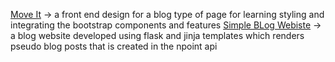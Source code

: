 [Move It](./Move%20it/) -> a front end design for a blog type of page for learning styling and integrating the bootstrap components and features
[Simple BLog Webiste](./blog/) -> a blog website developed using flask and jinja templates which renders pseudo blog posts that is created in the npoint api
